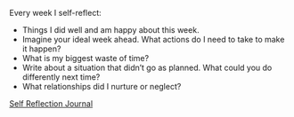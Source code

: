 
Every week I self-reflect:
- Things I did well and am happy about this week.
- Imagine your ideal week ahead. What actions do I need to take to make it happen?
- What is my biggest waste of time? 
- Write about a situation that didn’t go as planned. What could you do differently next time?
- What relationships did I nurture or neglect?

[Self Reflection Journal](https://docs.google.com/document/d/19HJA6dOp9uBXOcxRpgY2aTxEhY9qiGNt_JePRYIROK4/edit)